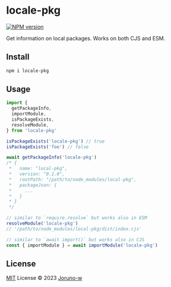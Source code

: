 # locale-pkg
[![NPM version](https://img.shields.io/npm/v/locale-pkg?color=a1b858&label=)](https://www.npmjs.com/package/locale-pkg)

Get information on local packages. Works on both CJS and ESM.

## Install

```bash
npm i locale-pkg
```

## Usage

```ts
import {
  getPackageInfo,
  importModule,
  isPackageExists,
  resolveModule,
} from 'locale-pkg'

isPackageExists('locale-pkg') // true
isPackageExists('foo') // false

await getPackageInfo('locale-pkg')
/* {
 *   name: "local-pkg",
 *   version: "0.1.0",
 *   rootPath: "/path/to/node_modules/local-pkg",
 *   packageJson: {
 *     ...
 *   }
 * }
 */

// similar to `require.resolve` but works also in ESM
resolveModule('locale-pkg')
// '/path/to/node_modules/local-pkg/dist/index.cjs'

// similar to `await import()` but works also in CJS
const { importModule } = await importModule('locale-pkg')
```
## License

[MIT](./LICENSE) License © 2023 [Joruno-w](https://github.com/Joruno-w)
